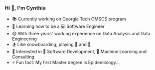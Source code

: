 ### Hi 👋, I'm Cynthia


- 📚 Currently working on Georgia Tech OMSCS program
- 🌱 Learning how to be a 💻 Software Engineer
- 😄 With three years' working experience on Data Analysis and Data Engineering
- 🏂 Like snowboarding, playing :tennis: and :basketball:
- 🍻 Interested in 📱 Software Development, 🤖 Machine Learning and Consulting
- ⚡ Fun fact: My first Master degree is Epidemiology...

